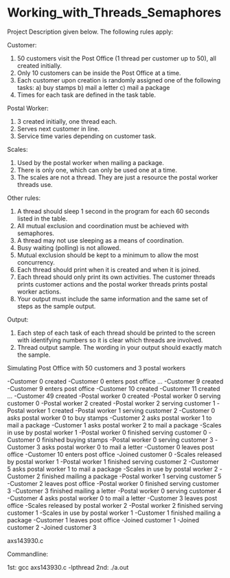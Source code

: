 # Working_with_Threads_Semaphores

Project Description given below.  The following rules apply:

Customer:
1)	50 customers visit the Post Office (1 thread per customer up to 50), all created initially.
2)	Only 10 customers can be inside the Post Office at a time.
3)	Each customer upon creation is randomly assigned one of the following tasks:
a)	buy stamps
b)	mail a letter
c)	mail a package
4)	Times for each task are defined in the task table.


Postal Worker:
1)	3 created initially, one thread each.
2)	Serves next customer in line.
3)	Service time varies depending on customer task.


Scales:
1)	Used by the postal worker when mailing a package.
2)	There is only one, which can only be used one at a time. 
3)	The scales are not a thread.  They are just a resource the postal worker threads use. 


Other rules:
1)	A thread should sleep 1 second in the program for each 60 seconds listed in the table.  
2)	All mutual exclusion and coordination must be achieved with semaphores.  
3)	A thread may not use sleeping as a means of coordination.  
4)	Busy waiting (polling) is not allowed. 
5)	Mutual exclusion should be kept to a minimum to allow the most concurrency.
6)	Each thread should print when it is created and when it is joined.
7)	Each thread should only print its own activities.  The customer threads prints customer actions and the postal worker threads prints postal worker actions.  
8)	Your output must include the same information and the same set of steps as the sample output.


 
Output:

1)	Each step of each task of each thread should be printed to the screen with identifying numbers so it is clear which threads are involved.  
2)	Thread output sample.  The wording in your output should exactly match the sample.

Simulating Post Office with 50 customers and 3 postal workers

-Customer 0 created
-Customer 0 enters post office
…
-Customer 9 created
-Customer 9 enters post office
-Customer 10 created
-Customer 11 created
…
-Customer 49 created
-Postal worker 0 created
-Postal worker 0 serving customer 0
-Postal worker 2 created
-Postal worker 2 serving customer 1
-Postal worker 1 created
-Postal worker 1 serving customer 2
-Customer 0 asks postal worker 0 to buy stamps
-Customer 2 asks postal worker 1 to mail a package
-Customer 1 asks postal worker 2 to mail a package
-Scales in use by postal worker 1
-Postal worker 0 finished serving customer 0
-Customer 0 finished buying stamps
-Postal worker 0 serving customer 3
-Customer 3 asks postal worker 0 to mail a letter
-Customer 0 leaves post office
-Customer 10 enters post office
-Joined customer 0
-Scales released by postal worker 1
-Postal worker 1 finished serving customer 2
-Customer 5 asks postal worker 1 to mail a package
-Scales in use by postal worker 2
-Customer 2 finished mailing a package
-Postal worker 1 serving customer 5
-Customer 2 leaves post office
-Postal worker 0 finished serving customer 3
-Customer 3 finished mailing a letter
-Postal worker 0 serving customer 4
-Customer 4 asks postal worker 0 to mail a letter
-Customer 3 leaves post office
-Scales released by postal worker 2
-Postal worker 2 finished serving customer 1
-Scales in use by postal worker 1
-Customer 1 finished mailing a package
-Customer 1 leaves post office
-Joined customer 1
-Joined customer 2
-Joined customer 3


axs143930.c

Commandline:

1st: gcc axs143930.c -lpthread
2nd: ./a.out

